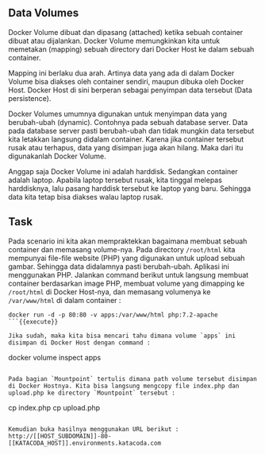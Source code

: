 ## Data Volumes

Docker Volume dibuat dan dipasang (attached) ketika sebuah container dibuat atau dijalankan. Docker Volume memungkinkan kita untuk memetakan (mapping) sebuah directory dari Docker Host ke dalam sebuah container.

Mapping ini berlaku dua arah. Artinya data yang ada di dalam Docker Volume bisa diakses oleh container sendiri, maupun dibuka oleh Docker Host. Docker Host di sini berperan sebagai penyimpan data tersebut (Data persistence).

Docker Volumes umumnya digunakan untuk menyimpan data yang berubah-ubah (dynamic). Contohnya pada sebuah database server. Data pada database server pasti berubah-ubah dan tidak mungkin data tersebut kita letakkan langsung didalam container. Karena jika container tersebut rusak atau terhapus, data yang disimpan juga akan hilang. Maka dari itu digunakanlah Docker Volume.

Anggap saja Docker Volume ini adalah harddisk. Sedangkan container adalah laptop. Apabila laptop tersebut rusak, kita tinggal melepas harddisknya, lalu pasang harddisk tersebut ke laptop yang baru. Sehingga data kita tetap bisa diakses walau laptop rusak.

## Task
Pada scenario ini kita akan mempraktekkan bagaimana membuat sebuah container dan memasang volume-nya. Pada directory `/root/html` kita mempunyai file-file website (PHP) yang digunakan untuk upload sebuah gambar. Sehingga data didalamnya pasti berubah-ubah. Aplikasi ini menggunakan PHP. Jalankan command berikut untuk langsung membuat container berdasarkan image PHP, membuat volume yang dimapping ke `/root/html` di Docker Host-nya, dan memasang volumenya ke `/var/www/html` di dalam container :

```
docker run -d -p 80:80 -v apps:/var/www/html php:7.2-apache
```{{execute}}

Jika sudah, maka kita bisa mencari tahu dimana volume `apps` ini disimpan di Docker Host dengan command :

```
docker volume inspect apps
```{{execute}}

Pada bagian `Mountpoint` tertulis dimana path volume tersebut disimpan di Docker Hostnya. Kita bisa langsung mengcopy file index.php dan upload.php ke directory `Mountpoint` tersebut :

```
cp index.php <Mountpoint>
cp upload.php <Mountpoint>
```

Kemudian buka hasilnya menggunakan URL berikut :
http://[[HOST_SUBDOMAIN]]-80-[[KATACODA_HOST]].environments.katacoda.com